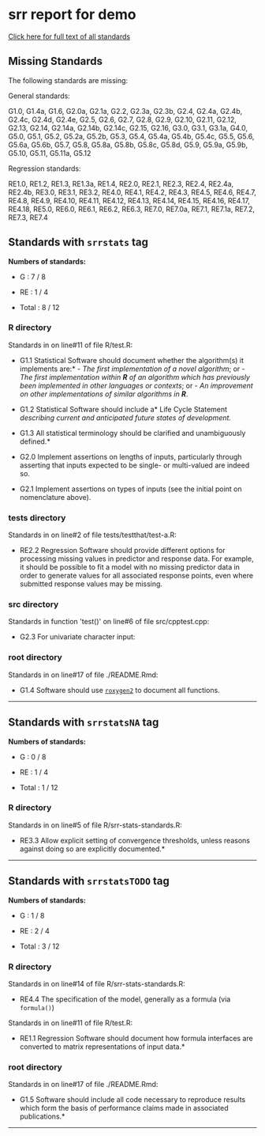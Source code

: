 # srr report for demo



[Click here for full text of all standards](https://stats-devguide.ropensci.org/standards.html)







## Missing Standards



The following standards are missing:



General standards:



G1.0, G1.4a, G1.6, G2.0a, G2.1a, G2.2, G2.3a, G2.3b, G2.4, G2.4a, G2.4b, G2.4c, G2.4d, G2.4e, G2.5, G2.6, G2.7, G2.8, G2.9, G2.10, G2.11, G2.12, G2.13, G2.14, G2.14a, G2.14b, G2.14c, G2.15, G2.16, G3.0, G3.1, G3.1a, G4.0, G5.0, G5.1, G5.2, G5.2a, G5.2b, G5.3, G5.4, G5.4a, G5.4b, G5.4c, G5.5, G5.6, G5.6a, G5.6b, G5.7, G5.8, G5.8a, G5.8b, G5.8c, G5.8d, G5.9, G5.9a, G5.9b, G5.10, G5.11, G5.11a, G5.12





Regression standards:



RE1.0, RE1.2, RE1.3, RE1.3a, RE1.4, RE2.0, RE2.1, RE2.3, RE2.4, RE2.4a, RE2.4b, RE3.0, RE3.1, RE3.2, RE4.0, RE4.1, RE4.2, RE4.3, RE4.5, RE4.6, RE4.7, RE4.8, RE4.9, RE4.10, RE4.11, RE4.12, RE4.13, RE4.14, RE4.15, RE4.16, RE4.17, RE4.18, RE5.0, RE6.0, RE6.1, RE6.2, RE6.3, RE7.0, RE7.0a, RE7.1, RE7.1a, RE7.2, RE7.3, RE7.4



## Standards with `srrstats` tag



**Numbers of standards:**

-  G :  7  /  8

-  RE :  1  /  4

- Total : 8 / 12





### R directory



Standards in  on line#11 of file R/test.R:

- G1.1 Statistical Software should document whether the algorithm(s) it implements are:* - *The first implementation of a novel algorithm*; or - *The first implementation within **R** of an algorithm which has previously been implemented in other languages or contexts*; or - *An improvement on other implementations of similar algorithms in **R***. 

- G1.2 Statistical Software should include a* Life Cycle Statement *describing current and anticipated future states of development.* 

- G1.3 All statistical terminology should be clarified and unambiguously defined.* 

- G2.0 Implement assertions on lengths of inputs, particularly through asserting that inputs expected to be single- or multi-valued are indeed so.

- G2.1 Implement assertions on types of inputs (see the initial point on nomenclature above).



### tests directory



Standards in  on line#2 of file tests/testthat/test-a.R:

- RE2.2 Regression Software should provide different options for processing missing values in predictor and response data. For example, it should be possible to fit a model with no missing predictor data in order to generate values for all associated response points, even where submitted response values may be missing.



### src directory



Standards in function 'test()' on line#6 of file src/cpptest.cpp:

- G2.3 For univariate character input:



### root directory



Standards in  on line#17 of file ./README.Rmd:

- G1.4 Software should use [`roxygen2`](https://roxygen2.r-lib.org/) to document all functions.



---



## Standards with `srrstatsNA` tag



**Numbers of standards:**

-  G :  0  /  8

-  RE :  1  /  4

- Total : 1 / 12





### R directory



Standards in  on line#5 of file R/srr-stats-standards.R:

- RE3.3 Allow explicit setting of convergence thresholds, unless reasons against doing so are explicitly documented.* 



---



## Standards with `srrstatsTODO` tag



**Numbers of standards:**

-  G :  1  /  8

-  RE :  2  /  4

- Total : 3 / 12





### R directory



Standards in  on line#14 of file R/srr-stats-standards.R:

- RE4.4 The specification of the model, generally as a formula (via `formula()`)

Standards in  on line#11 of file R/test.R:

- RE1.1 Regression Software should document how formula interfaces are converted to matrix representations of input data.* 



### root directory



Standards in  on line#17 of file ./README.Rmd:

- G1.5 Software should include all code necessary to reproduce results which form the basis of performance claims made in associated publications.* 



---



